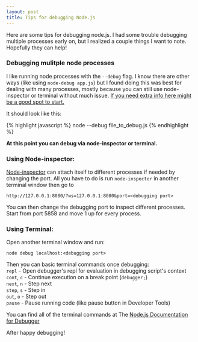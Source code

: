 ```yaml
---
layout: post
title: Tips for debugging Node.js
---
```


Here are some tips for debugging node.js. I had some trouble debugging multiple processes early on, but I realized a couple things I want to note. Hopefully they can help!

### Debugging mulitple node processes
I like running node processes with the `--debug` flag. I know there are other ways (like using `node-debug app.js`) but I found doing this was best for dealing with many processes, mostly because you can still use node-inspector or terminal without much issue. [If you need extra info here might be a good spot to start.](https://github.com/node-inspector/node-inspector#2-enable-debug-mode-in-your-node-process)

It should look like this:

{% highlight javascript %}
node --debug file_to_debug.js
{% endhighlight %}


**At this point you can debug via node-inspector or terminal.**

### Using Node-inspector:
[Node-inspector](https://github.com/node-inspector/node-inspector) can attach itself to different processes if needed by changing the port. All you have to do is run `node-inspector` in another terminal window then go to

`http://127.0.0.1:8080/?ws=127.0.0.1:8080&port=<debugging port>`

You can then change the debugging port to inspect different processes. Start from port 5858 and move 1 up for every process.


### Using Terminal:
Open another terminal window and run:

```
node debug localhost:<debugging port>
```

Then you can basic terminal commands once debugging:<br>
`repl` - Open debugger's repl for evaluation in debugging script's context <br>
`cont`, `c` - Continue execution on a break point (`debugger;`) <br>
`next`, `n` - Step next <br>
`step`, `s` - Step in <br>
`out`, `o` - Step out <br>
`pause` - Pause running code (like pause button in Developer Tools) <br>

You can find all of the terminal commands at The [Node.js Documentation for Debugger](https://nodejs.org/api/debugger.html)

After happy debugging!
